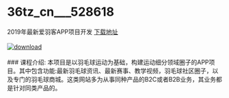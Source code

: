 # 36tz_cn___528618
2019年最新爱羽客APP项目开发
[下载地址](http://www.36tz.cn/article/528618 "下载地址")
<br/></br>[![download](http://36tz.cn/muke_img/2019_11_356-29.jpg "下载地址")](http://www.36tz.cn/article/528618 "下载地址")
<br/></br>### 课程介绍:
本项目是以羽毛球运动为基础，构建运动细分领域圈子的APP项目。其中包含功能:最新羽毛球资讯、最新赛事、教学视频，羽毛球社区圈子，以及专门的羽毛球商城。这类网站多为从事同种产品的B2C或者B2B业务，其业务都是针对同类产品的。


